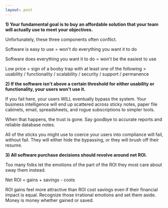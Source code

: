 ```yaml
---
layout: post
---
```


**1) Your fundamental goal is to buy an affordable solution that your team will actually use to meet your objectives.**

Unfortunately, these three components often conflict.

Software is easy to use = won't do everything you want it to do

Software does everything you want it to do = won't be the easiest to use

Low price = sign of a booby trap with at least one of the following > usability / functionality / scalability / security / support / permanence


**2) If the software isn't above a certain threshold for either usability or functionality, your users won't use it.**

If you fail here, your users WILL eventually bypass the system. Your business intelligence will end up scattered across sticky notes, paper file cabinets, email, spreadsheets, and rogue subscriptions to simpler tools.

When that happens, the trust is gone. Say goodbye to accurate reports and reliable database notes.

All of the sticks you might use to coerce your users into compliance will fail, without fail. They will either hide the bypassing, or they will brush off their resume.


**3) All software purchase decisions should revolve around net ROI.**

Too many folks let the emotions of the part of the ROI they most care about sway them instead.

Net ROI = gains + savings - costs

ROI gains feel more attractive than ROI cost savings even if their financial impact is equal. Recognize those irrational emotions and set them aside. Money is money whether gained or saved.
